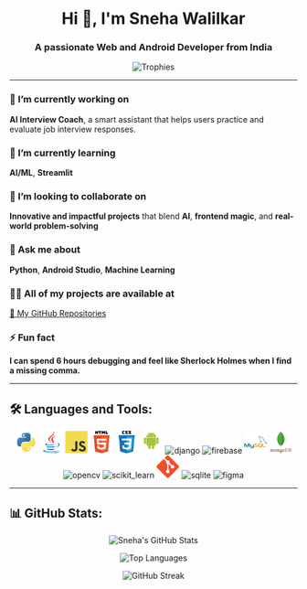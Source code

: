 <h1 align="center">Hi 👋, I'm Sneha Walilkar</h1>
<h3 align="center">A passionate Web and Android Developer from India</h3>

<p align="center">
  <img src="https://github-profile-trophy.vercel.app/?username=snehawalilkar07&theme=tokyonight&margin-w=15&margin-h=15" alt="Trophies" />
</p>

---

### 🔭 I’m currently working on  
**AI Interview Coach**, a smart assistant that helps users practice and evaluate job interview responses.

### 🌱 I’m currently learning  
**AI/ML**, **Streamlit**

### 👯 I’m looking to collaborate on  
**Innovative and impactful projects** that blend **AI**, **frontend magic**, and **real-world problem-solving**

### 💬 Ask me about  
**Python**, **Android Studio**, **Machine Learning**

### 👨‍💻 All of my projects are available at  
[🔗 My GitHub Repositories](https://github.com/snehawalilkar07?tab=repositories)

### ⚡ Fun fact  
**I can spend 6 hours debugging and feel like Sherlock Holmes when I find a missing comma.**

---

## 🛠️ Languages and Tools:

<p align="center">
  <img src="https://raw.githubusercontent.com/devicons/devicon/master/icons/python/python-original.svg" alt="python" width="40" height="40"/>
  <img src="https://raw.githubusercontent.com/devicons/devicon/master/icons/java/java-original.svg" alt="java" width="40" height="40"/>
  <img src="https://raw.githubusercontent.com/devicons/devicon/master/icons/javascript/javascript-original.svg" alt="javascript" width="40" height="40"/>
  <img src="https://raw.githubusercontent.com/devicons/devicon/master/icons/html5/html5-original-wordmark.svg" alt="html5" width="40" height="40"/>
  <img src="https://raw.githubusercontent.com/devicons/devicon/master/icons/css3/css3-original-wordmark.svg" alt="css3" width="40" height="40"/>
  <img src="https://raw.githubusercontent.com/devicons/devicon/master/icons/android/android-original-wordmark.svg" alt="android" width="40" height="40"/>
  <img src="https://cdn.worldvectorlogo.com/logos/django.svg" alt="django" width="40" height="40"/>
  <img src="https://www.vectorlogo.zone/logos/firebase/firebase-icon.svg" alt="firebase" width="40" height="40"/>
  <img src="https://raw.githubusercontent.com/devicons/devicon/master/icons/mysql/mysql-original-wordmark.svg" alt="mysql" width="40" height="40"/>
  <img src="https://raw.githubusercontent.com/devicons/devicon/master/icons/mongodb/mongodb-original-wordmark.svg" alt="mongodb" width="40" height="40"/>
  <img src="https://www.vectorlogo.zone/logos/opencv/opencv-icon.svg" alt="opencv" width="40" height="40"/>
  <img src="https://upload.wikimedia.org/wikipedia/commons/0/05/Scikit_learn_logo_small.svg" alt="scikit_learn" width="40" height="40"/>
  <img src="https://raw.githubusercontent.com/devicons/devicon/master/icons/git/git-original.svg" alt="git" width="40" height="40"/>
  <img src="https://www.vectorlogo.zone/logos/sqlite/sqlite-icon.svg" alt="sqlite" width="40" height="40"/>
  <img src="https://www.vectorlogo.zone/logos/figma/figma-icon.svg" alt="figma" width="40" height="40"/>
</p>

---

## 📊 GitHub Stats:

<p align="center">
  <img src="https://github-readme-stats.vercel.app/api?username=snehawalilkar07&show_icons=true&theme=tokyonight" alt="Sneha's GitHub Stats" />
</p>

<p align="center">
  <img src="https://github-readme-stats.vercel.app/api/top-langs/?username=snehawalilkar07&layout=compact&theme=tokyonight" alt="Top Languages" />
</p>

<!-- Optional fallback if streak graph fails -->

<p align="center">
  <img src="https://streak-stats.demolab.com?user=snehawalilkar07&theme=tokyonight" alt="GitHub Streak" />
</p>


<!--
## 📫 Connect with me:
<p align="center">
  <a href="https://linkedin.com/in/sneha-walilkar" target="_blank">
    <img src="https://img.shields.io/badge/LinkedIn-blue?style=for-the-badge&logo=linkedin" />
  </a>
  <a href="mailto:sneha.walilkar@gmail.com">
    <img src="https://img.shields.io/badge/Gmail-red?style=for-the-badge&logo=gmail&logoColor=white" />
  </a>
</p>
-->
